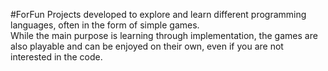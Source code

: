 #ForFun
Projects developed to explore and learn different programming languages, often in the form of simple games.  
While the main purpose is learning through implementation, the games are also playable and can be enjoyed on their own, even if you are not interested in the code.
